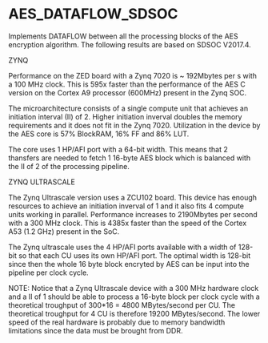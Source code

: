 # AES_DATAFLOW_SDSOC

Implements DATAFLOW between all the processing blocks of the AES encryption algorithm. The following results are based on SDSOC V2017.4.

ZYNQ

Performance on the ZED board with a Zynq 7020 is ~ 192Mbytes per s with a 100 MHz clock. This is 595x faster than the performance of the AES C version on the Cortex A9 processor (600MHz) present in the Zynq SOC. 

The microarchitecture consists of a single compute unit that achieves an initiation interval (II) of 2. Higher initiation inverval doubles the memory requirements and it does not fit in the Zynq 7020. Utilization in the device by the AES core is 57% BlockRAM, 16% FF and 86% LUT.    

The core uses 1 HP/AFI port with a 64-bit width. This means that 2 thansfers are needed to fetch 1 16-byte AES block which is balanced with the II of 2 of the processing pipeline.

ZYNQ ULTRASCALE

The Zynq Ultrascale version uses a ZCU102 board. This device has enough resources to achieve an initiation inverval of 1 and it also fits 4 compute units working in parallel. Performance increases to 2190Mbytes per second with a 300 MHz clock. This is 4385x faster than the speed of the Cortex A53 (1.2 GHz) present in the SoC.  

The Zynq ultrascale uses the 4 HP/AFI ports available with a width of 128-bit so that each CU uses its own HP/AFI port. The optimal width is 128-bit since then the whole 16 byte block encryted by AES can be input into the pipeline per clock cycle.

NOTE: Notice that a Zynq Ultrascale device with a 300 MHz hardware clock and a II of 1 should be able to process a 16-byte block per clock cycle with a theoretical troughput of 300*16 = 4800 MBytes/second per CU. The theoretical troughput for 4 CU is therefore 19200 MBytes/second. The lower speed of the real hardware is probably due to memory bandwidth limitations since the data must be brought from DDR.     